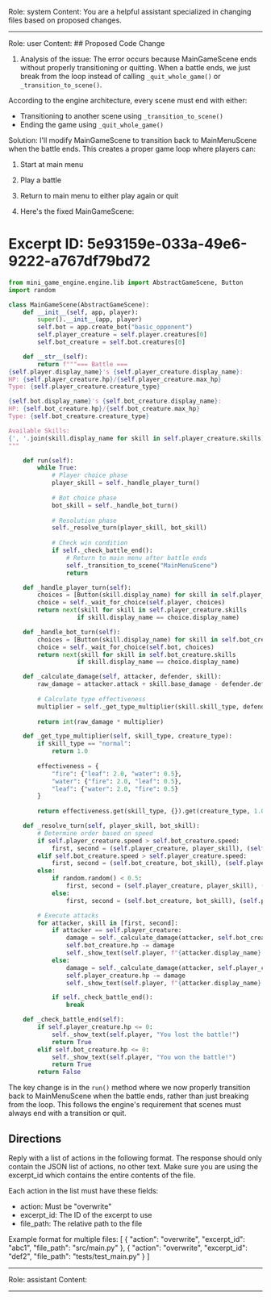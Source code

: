 Role: system
Content: You are a helpful assistant specialized in changing files based on proposed changes.
__________________
Role: user
Content: ## Proposed Code Change
1. Analysis of the issue:
The error occurs because MainGameScene ends without properly transitioning or quitting. When a battle ends, we just break from the loop instead of calling `_quit_whole_game()` or `_transition_to_scene()`.

According to the engine architecture, every scene must end with either:
- Transitioning to another scene using `_transition_to_scene()`
- Ending the game using `_quit_whole_game()`

Solution:
I'll modify MainGameScene to transition back to MainMenuScene when the battle ends. This creates a proper game loop where players can:
1. Start at main menu
2. Play a battle
3. Return to main menu to either play again or quit

2. Here's the fixed MainGameScene:

# Excerpt ID: 5e93159e-033a-49e6-9222-a767df79bd72
```python main_game/scenes/main_game_scene.py
from mini_game_engine.engine.lib import AbstractGameScene, Button
import random

class MainGameScene(AbstractGameScene):
    def __init__(self, app, player):
        super().__init__(app, player)
        self.bot = app.create_bot("basic_opponent")
        self.player_creature = self.player.creatures[0]
        self.bot_creature = self.bot.creatures[0]

    def __str__(self):
        return f"""=== Battle ===
{self.player.display_name}'s {self.player_creature.display_name}:
HP: {self.player_creature.hp}/{self.player_creature.max_hp}
Type: {self.player_creature.creature_type}

{self.bot.display_name}'s {self.bot_creature.display_name}:
HP: {self.bot_creature.hp}/{self.bot_creature.max_hp}
Type: {self.bot_creature.creature_type}

Available Skills:
{', '.join(skill.display_name for skill in self.player_creature.skills)}
"""

    def run(self):
        while True:
            # Player choice phase
            player_skill = self._handle_player_turn()
            
            # Bot choice phase
            bot_skill = self._handle_bot_turn()
            
            # Resolution phase
            self._resolve_turn(player_skill, bot_skill)
            
            # Check win condition
            if self._check_battle_end():
                # Return to main menu after battle ends
                self._transition_to_scene("MainMenuScene")
                return

    def _handle_player_turn(self):
        choices = [Button(skill.display_name) for skill in self.player_creature.skills]
        choice = self._wait_for_choice(self.player, choices)
        return next(skill for skill in self.player_creature.skills 
                   if skill.display_name == choice.display_name)

    def _handle_bot_turn(self):
        choices = [Button(skill.display_name) for skill in self.bot_creature.skills]
        choice = self._wait_for_choice(self.bot, choices)
        return next(skill for skill in self.bot_creature.skills 
                   if skill.display_name == choice.display_name)

    def _calculate_damage(self, attacker, defender, skill):
        raw_damage = attacker.attack + skill.base_damage - defender.defense
        
        # Calculate type effectiveness
        multiplier = self._get_type_multiplier(skill.skill_type, defender.creature_type)
        
        return int(raw_damage * multiplier)

    def _get_type_multiplier(self, skill_type, creature_type):
        if skill_type == "normal":
            return 1.0
            
        effectiveness = {
            "fire": {"leaf": 2.0, "water": 0.5},
            "water": {"fire": 2.0, "leaf": 0.5},
            "leaf": {"water": 2.0, "fire": 0.5}
        }
        
        return effectiveness.get(skill_type, {}).get(creature_type, 1.0)

    def _resolve_turn(self, player_skill, bot_skill):
        # Determine order based on speed
        if self.player_creature.speed > self.bot_creature.speed:
            first, second = (self.player_creature, player_skill), (self.bot_creature, bot_skill)
        elif self.bot_creature.speed > self.player_creature.speed:
            first, second = (self.bot_creature, bot_skill), (self.player_creature, player_skill)
        else:
            if random.random() < 0.5:
                first, second = (self.player_creature, player_skill), (self.bot_creature, bot_skill)
            else:
                first, second = (self.bot_creature, bot_skill), (self.player_creature, player_skill)

        # Execute attacks
        for attacker, skill in [first, second]:
            if attacker == self.player_creature:
                damage = self._calculate_damage(attacker, self.bot_creature, skill)
                self.bot_creature.hp -= damage
                self._show_text(self.player, f"{attacker.display_name} used {skill.display_name} for {damage} damage!")
            else:
                damage = self._calculate_damage(attacker, self.player_creature, skill)
                self.player_creature.hp -= damage
                self._show_text(self.player, f"{attacker.display_name} used {skill.display_name} for {damage} damage!")

            if self._check_battle_end():
                break

    def _check_battle_end(self):
        if self.player_creature.hp <= 0:
            self._show_text(self.player, "You lost the battle!")
            return True
        elif self.bot_creature.hp <= 0:
            self._show_text(self.player, "You won the battle!")
            return True
        return False
```

The key change is in the `run()` method where we now properly transition back to MainMenuScene when the battle ends, rather than just breaking from the loop. This follows the engine's requirement that scenes must always end with a transition or quit.

## Directions
Reply with a list of actions in the following format. The response should only contain the JSON list of actions, no other text.
Make sure you are using the excerpt_id which contains the entire contents of the file.

Each action in the list must have these fields:
- action: Must be "overwrite"
- excerpt_id: The ID of the excerpt to use
- file_path: The relative path to the file

Example format for multiple files:
[
    {
        "action": "overwrite",
        "excerpt_id": "abc1",
        "file_path": "src/main.py"
    },
    {
        "action": "overwrite",
        "excerpt_id": "def2",
        "file_path": "tests/test_main.py"
    }
]
__________________
Role: assistant
Content: 
__________________
